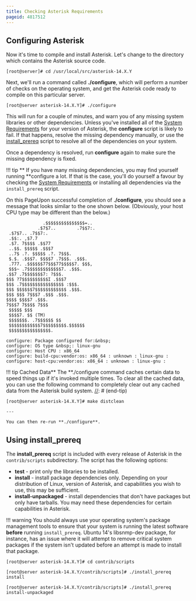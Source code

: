 ```yaml
---
title: Checking Asterisk Requirements
pageid: 4817512
---
```


## Configuring Asterisk

Now it's time to compile and install Asterisk. Let's change to the directory which contains the Asterisk source code.

```
[root@server]# cd /usr/local/src/asterisk-14.X.Y

```

Next, we'll run a command called **./configure**, which will perform a number of checks on the operating system, and get the Asterisk code ready to compile on this particular server.

```
[root@server asterisk-14.X.Y]# ./configure

```

This will run for a couple of minutes, and warn you of any missing system libraries or other dependencies. Unless you've installed all of the [System Requirements](/Operation/System-Requirements) for your version of Asterisk, the **configure** script is likely to fail. If that happens, resolve the missing dependency manually, or use the [install_prereq](#using-install_prereq) script to resolve all of the dependencies on your system.

Once a dependency is resolved, run **configure** again to make sure the missing dependency is fixed.

!!! tip **  If you have many missing dependencies, you may find yourself running **configure
    a lot. If that is the case, you'll do yourself a favour by checking the [System Requirements](/Operation/System-Requirements) or installing all dependencies via the `install_prereq` script.

[//]: # (end-tip)

On this PageUpon successful completion of **./configure**, you should see a message that looks similar to the one shown below. (Obviously, your host CPU type may be different than the below.)

```
              .$$$$$$$$$$$$$$$=..     
            .$7$7..        .7$$7:.   
 .$7$7.. .7$$7:.
 .$$:. ,$7.7
 .$7. 7$$$$ .$$77
 ..$$. $$$$$ .$$$7
 ..7$ .?. $$$$$ .?. 7$$$.
 $.$. .$$$7. $$$$7 .7$$$. .$$$.
 .777. .$$$$$$77$$$77$$$$$7. $$$,
 $$$~ .7$$$$$$$$$$$$$7. .$$$.
.$$7 .7$$$$$$$7: ?$$$.
$$$ ?7$$$$$$$$$$I .$$$7
$$$ .7$$$$$$$$$$$$$$$$ :$$$.
$$$ $$$$$$7$$$$$$$$$$$$ .$$$.
$$$ $$$ 7$$$7 .$$$ .$$$.
$$$$ $$$$7 .$$$.
7$$$7 7$$$$ 7$$$
 $$$$$ $$$
 $$$$7. $$ (TM)
 $$$$$$$. .7$$$$$$ $$
 $$$$$$$$$$$$7$$$$$$$$$.$$$$$$
 $$$$$$$$$$$$$$$$.

configure: Package configured for:&nbsp;
configure: OS type &nbsp;: linux-gnu
configure: Host CPU : x86_64
configure: build-cpu:vendor:os: x86_64 : unknown : linux-gnu :
configure: host-cpu:vendor:os: x86_64 : unknown : linux-gnu :

```

!!! tip Cached Data** The **./configure
    command caches certain data to speed things up if it's invoked multiple times. To clear all the cached data, you can use the following command to completely clear out any cached data from the Asterisk build system.
[//]: # (end-tip)

```
[root@server asterisk-14.X.Y]# make distclean

---

You can then re-run **./configure**.

```

## Using install_prereq

The **install_prereq** script is included with every release of Asterisk in the `contrib/scripts` subdirectory. The script has the following options:

* **test** - print only the libraries to be installed.
* **install** - install package dependencies only. Depending on your distribution of Linux, version of Asterisk, and capabilities you wish to use, this may be sufficient.
* **install-unpackaged** - install dependencies that don't have packages but only have tarballs. You may need these dependencies for certain capabilities in Asterisk.

!!! warning 
    You should always use your operating system's package management tools to ensure that your system is running the latest software **before** running `install_prereq`. Ubuntu 14's libsnmp-dev package, for instance, has an issue where it will attempt to remove critical system packages if the system isn't updated before an attempt is made to install that package.

[//]: # (end-warning)

```
[root@server asterisk-14.X.Y]# cd contrib/scripts

[root@server asterisk-14.X.Y/contrib/scripts]# ./install_prereq install

[root@server asterisk-14.X.Y/contrib/scripts]# ./install_prereq install-unpackaged

```
